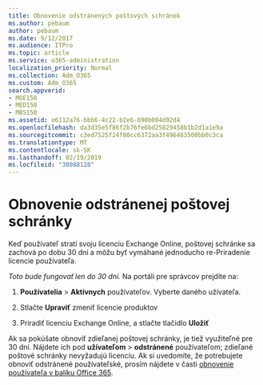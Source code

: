 ```yaml
---
title: Obnovenie odstránených poštových schránok
ms.author: pebaum
author: pebaum
ms.date: 9/12/2017
ms.audience: ITPro
ms.topic: article
ms.service: o365-administration
localization_priority: Normal
ms.collection: Adm_O365
ms.custom: Adm_O365
search.appverid:
- MOE150
- MED150
- MBS150
ms.assetid: e6112a76-bbb6-4c22-b2e6-690b004d92d4
ms.openlocfilehash: da3d35e5f86f2b76fe6bd25829458b1b2d1a1e9a
ms.sourcegitcommit: c3ed7525f24f80cc6372aa3f496463500bb0c3ca
ms.translationtype: MT
ms.contentlocale: sk-SK
ms.lasthandoff: 02/19/2019
ms.locfileid: "30088128"
---
```

# <a name="restore-a-deleted-mailbox"></a>Obnovenie odstránenej poštovej schránky

Keď používateľ stratí svoju licenciu Exchange Online, poštovej schránke sa zachová po dobu 30 dní a môžu byť vymáhané jednoducho re-Priradenie licencie používateľa.
  
 *Toto bude fungovať len do 30 dní.*  Na portáli pre správcov prejdite na: 
  
1. **Používatelia** \> **Aktívnych** používateľov. Vyberte daného užívateľa. 
    
2. Stlačte **Upraviť** zmeniť licencie produktov 
    
3. Priradiť licenciu Exchange Online, a stlačte tlačidlo **Uložiť**
    
Ak sa pokúšate obnoviť zdieľanej poštovej schránky, je tiež využiteľné pre 30 dní. Nájdete ich pod **užívateľom** \> **odstránené** používateľom; zdieľané poštové schránky nevyžadujú licenciu. Ak si uvedomíte, že potrebujete obnoviť odstránené používateľské, prosím nájdete v časti [obnovenie používateľa v balíku Office 365](https://docs.microsoft.com/en-us/office365/admin/add-users/restore-user).
  

